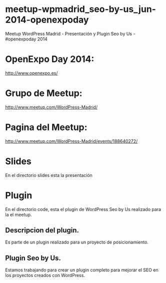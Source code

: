 meetup-wpmadrid_seo-by-us_jun-2014-openexpoday
==============================================

Meetup WordPress Madrid -  Presentación y Plugin Seo by Us - #openexpoday 2014

# OpenExpo Day 2014:
http://www.openexpo.es/

# Grupo de Meetup:
http://www.meetup.com/WordPress-Madrid/

# Pagina del Meetup:
http://www.meetup.com/WordPress-Madrid/events/188640272/

# Slides
En el directorio slides esta la presentación

# Plugin
En el directorio code, esta el plugin de WordPress Seo by Us realizado para la el meetup.

## Descripcion del plugin.
Es parte de un plugin realizado para un proyecto de posicionamiento.

## Plugin Seo by Us.
Estamos trabajando para crear un plugin completo para mejorar el SEO en los proyectos creados con WordPress.
